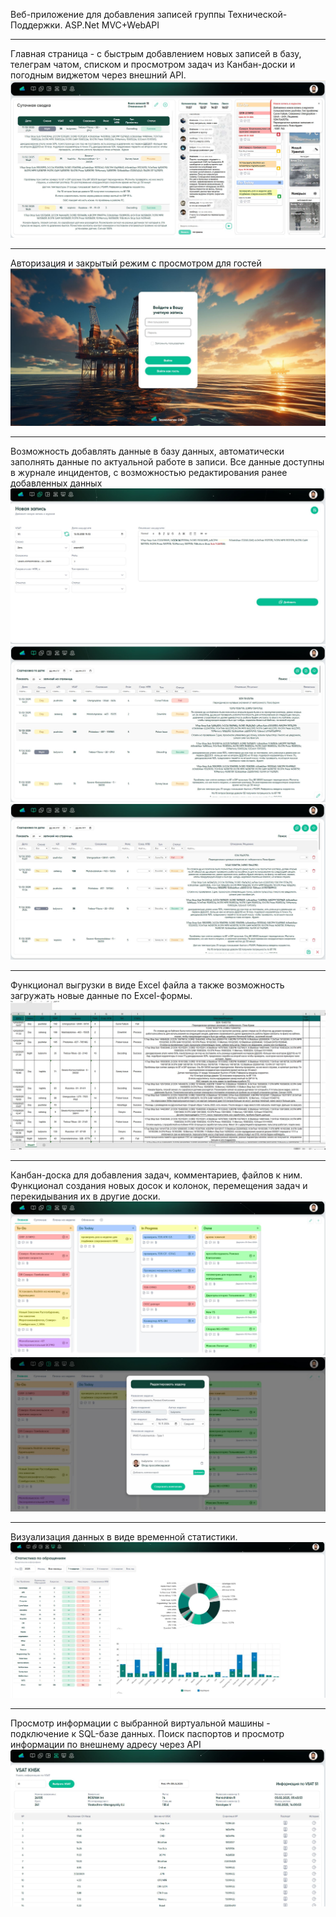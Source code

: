 Веб-приложение для добавления записей группы Технической-Поддержки.
ASP.Net MVC+WebAPI

********
Главная страница - с быстрым добавлением новых записей в базу, телеграм чатом, списком и просмотром задач из Канбан-доски и погодным виджетом через внешний API.
![Главное Окно](Screenshots/MainWindow.JPG)

********
Авторизация и закрытый режим с просмотром для гостей 
![Авторизация](Screenshots/Auth.JPG)

********
Возможность добавлять данные в базу данных, автоматически заполнять данные по актуальной работе в записи. 
Все данные доступны в журнале инцидентов, с возможностью редактирования ранее добавленных данных
![Новая запись](Screenshots/Add.JPG)
![Журнал](Screenshots/HistoryJournal.JPG)
![Журнал](Screenshots/HistoryJournalEditing.JPG)

********
Функционал выгрузки в виде Excel файла а также возможность загружать новые данные по Excel-формы.
![Выгрузка](Screenshots/Excel.JPG)

********
Канбан-доска для добавления задач, комментариев, файлов к ним. Функционал создания новых досок и колонок, перемещения задач и перекидывания их в другие доски. 
![Канбан](Screenshots/Kanban.JPG)
![Канбан](Screenshots/KanbanTask.JPG)

********
Визуализация данных в виде временной статистики. 
![Статистика](Screenshots/Statistics.JPG)

********
Просмотр информации с выбранной виртуальной машины - подключение к SQL-базе данных. Поиск паспортов и просмотр информации по внешнему адресу через API
![КНБК](Screenshots/BHAVsat.JPG)
